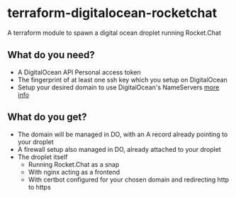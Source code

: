 # terraform-digitalocean-rocketchat
A terraform module to spawn a digital ocean droplet running Rocket.Chat

## What do you need?
- A DigitalOcean API Personal access token
- The fingerprint of at least one ssh key which you setup on DigitalOcean
- Setup your desired domain to use DigitalOcean's NameServers [more info](https://www.digitalocean.com/community/tutorials/how-to-point-to-digitalocean-nameservers-from-common-domain-registrars)

## What do you get?
- The domain will be managed in DO, with an A record already pointing to your droplet
- A firewall setup also managed in DO, already attached to your droplet
- The droplet itself
    - Running Rocket.Chat as a snap
    - With nginx acting as a frontend
    - With certbot configured for your chosen domain and redirecting http to https
